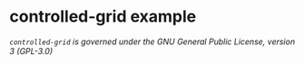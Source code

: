 # controlled-grid example

_`controlled-grid` is governed under the GNU General Public License, version 3 (GPL-3.0)_
